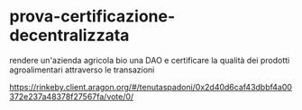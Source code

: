 # prova-certificazione-decentralizzata
rendere un'azienda agricola bio una DAO e certificare la qualità dei prodotti agroalimentari attraverso le transazioni

https://rinkeby.client.aragon.org/#/tenutaspadoni/0x2d40d6caf43dbbf4a00372e237a48378f27567fa/vote/0/
